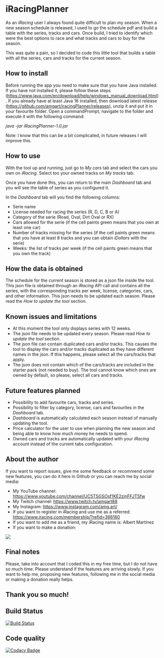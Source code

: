 # iRacingPlanner
As an *iRacing* user I always found quite difficult to plan my season. When a new season schedule is released, 
I used to go the schedule pdf and build a table with the series, tracks and cars. Once build, I tried to identify
which were the best options to race and what tracks and cars to buy for the season.

This was quite a pain, so I decided to code this little tool that builds a table with all the series, cars and
tracks for the current season.

## How to install
Before running the app you need to make sure that you have Java installed. If you have not installed it, please
follow these steps (https://www.java.com/en/download/help/windows_manual_download.html).
If you already have at least Java 16 installed, then download latest release 
(https://github.com/amgart/iracingPlanner/releases), unzip it and put it in your favourite folder.
Open a commandPrompt, navigate to the folder and execute it with the following command:

*java -jar iRacingPlanner-1.0.jar* 

Note: I know that this can be a bit complicated, in future releases I will improve this.

## How to use
With the tool up and running, just go to *My cars* tab and select the cars you own on *iRacing*. 
Select too your owned tracks on *My tracks* tab.

Once you have done this, you can return to the main *Dashboard* tab and you will see the table of series 
as you configured it.

In the *Dashboard* tab will you find the following columns:
* Serie name
* License needed for racing the series (R, D, C, B or A)
* Category of the serie (Road, Oval, Dirt Oval or RX)
* Cars allowed for the serie (if the cell paints green means that you own at least one car)
* Number of tracks missing for the series (if the cell paints green means that you have at least 8 tracks and you can obtain *iDollars* with the serie)
* Weeks: the list of tracks per week (if the cell paints green means that you own the track)

## How the data is obtained
The schedule for the current season is stored as a json file inside the tool. This json file is obtained through
an *iRacing* API call and contains all the series, with the corresponding tracks per week, license, categories, 
cars, and other information. This json needs to be updated each season. Please read the 
*How to update the tool* section.

## Known issues and limitations
* At this moment the tool only displays series with 12 weeks.
* The json file needs to be updated every season. Please read *How to update the tool* section.
* The json file can contain duplicated cars and/or tracks. This causes the tool to display the cars and/or tracks duplicated as they have different names in the json. If this happens, please select all the cars/tracks that apply.
* The json does not contain which of the cars/tracks are included in the starter pack (not needed to buy). The tool cannot know which ones are owned by default, so please, select all cars and tracks.

## Future features planned
* Possibility to add favourite cars, tracks and series.
* Possibility to filter by category, license, cars and favourites in the *Dashboard* tab.
* *Dashboard* is automatically calculated each season instead of manually updating the tool.
* Price calculator for the user to use when planning the new season and being able to know how much money he needs to spend.
* Owned cars and tracks are automatically updated with your *iRacing* account instead of the current tabs configuration.

## About the author
If you want to report issues, give me some feedback or recommend some new features, you can do it here in
Github or you can reach me by social media:

* My YouTube channel: https://www.youtube.com/channel/UC5TSGSOsf1KE2zjnFFJTSfw
* My Twitch channel: https://www.twitch.tv/amgart88
* My Instagram: https://www.instagram.com/amg.art/
* If you want to register in iRacing and use me as a referred: https://www.iracing.com/membership/?refid=366160
* If you want to add me as a friend, my iRacing name is: Albert Martínez
* If you want to make a donation:

[![](https://www.paypalobjects.com/es_ES/ES/i/btn/btn_donate_LG.gif)](https://www.paypal.com/cgi-bin/webscr?cmd=_s-xclick&hosted_button_id=WBC5FZRDZHMSE)


## Final notes
Please, take into account that I coded this in my free time, but I do not have so much time. Please understand
if the features are arriving slowly. 
If you want to help me, proposing new features, following me in the social media or making a donation 
really helps.

## Thank you so much!

## Build Status
[![Build Status](https://travis-ci.com/amgart/iracingPlanner.svg?token=fxGz683x8EKy5r4BMBoM&branch=develop)](https://travis-ci.com/amgart/iracingPlanner)

## Code quality
[![Codacy Badge](https://app.codacy.com/project/badge/Grade/c2a6545e7f60442baca49e0d551d29a1)](https://www.codacy.com/gh/amgart/iracingPlanner/dashboard?utm_source=github.com&amp;utm_medium=referral&amp;utm_content=amgart/iracingPlanner&amp;utm_campaign=Badge_Grade)
